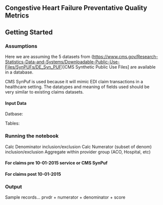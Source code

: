 ## Congestive Heart Failure Preventative Quality Metrics

## Getting Started 

### Assumptions

Here we are assuming the 5 datasets from (https://www.cms.gov/Research-Statistics-Data-and-Systems/Downloadable-Public-Use-Files/SynPUFs/DE_Syn_PUF)]CMS Synthetic Public Use Files] are available in a database. 

CMS SynPuf is used because it will mimic EDI claim transactions in a healthcare setting. The datatypes and meaning of fields used should be very similar to existing claims datasets. 

#### Input Data

Datbase: 

Tables: 

### Running the notebook

Calc Denominator inclusion/exclusion
Calc Numerator (subset of denom) inclusion/exclusion
Aggregate within provider group (ACO, Hospital, etc)

#### For claims pre 10-01-2015 service or CMS SynPuf


#### For claims post 10-01-2015


### Output 

Sample records... prvdr + numerator + denominator + score



